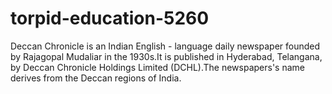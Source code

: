 # torpid-education-5260

Deccan Chronicle is an Indian English - language daily newspaper founded by Rajagopal Mudaliar in the 1930s.It is published in Hyderabad, Telangana, by Deccan Chronicle Holdings Limited (DCHL).The newspapers's name derives from the Deccan regions of India.
